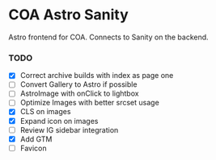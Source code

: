 # COA Astro Sanity

Astro frontend for COA. Connects to Sanity on the backend.

### TODO
- [x] Correct archive builds with index as page one
- [ ] Convert Gallery to Astro if possible
- [ ] AstroImage with onClick to lightbox
- [ ] Optimize Images with better srcset usage
- [x] CLS on images
- [x] Expand icon on images
- [ ] Review IG sidebar integration
- [x] Add GTM
- [ ] Favicon
